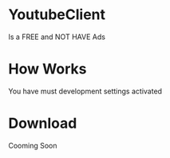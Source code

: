 # YoutubeClient
Is a FREE and NOT HAVE Ads

# How Works
You have must development settings activated

# Download
Cooming Soon
